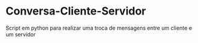 # Conversa-Cliente-Servidor
Script em python para realizar uma troca de mensagens entre um cliente e um servidor

